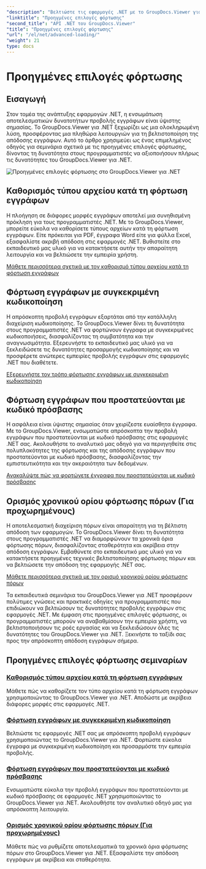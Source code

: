 ```yaml
---
"description": "Βελτιώστε τις εφαρμογές .NET με το GroupDocs.Viewer για εκπαιδευτικά σεμινάρια .NET. Μάθετε να καθορίζετε τύπους αρχείων, να διαχειρίζεστε κωδικοποιήσεις, να φορτώνετε έγγραφα που προστατεύονται με κωδικό πρόσβασης και πολλά άλλα."
"linktitle": "Προηγμένες επιλογές φόρτωσης"
"second_title": "API .NET του GroupDocs.Viewer"
"title": "Προηγμένες επιλογές φόρτωσης"
"url": "/el/net/advanced-loading/"
"weight": 21
type: docs
---
```

# Προηγμένες επιλογές φόρτωσης

## Εισαγωγή

Στον τομέα της ανάπτυξης εφαρμογών .NET, η ενσωμάτωση αποτελεσματικών δυνατοτήτων προβολής εγγράφων είναι ύψιστης σημασίας. Το GroupDocs.Viewer για .NET ξεχωρίζει ως μια ολοκληρωμένη λύση, προσφέροντας μια πληθώρα λειτουργιών για τη βελτιστοποίηση της απόδοσης εγγράφων. Αυτό το άρθρο χρησιμεύει ως ένας επιμελημένος οδηγός για σεμινάρια σχετικά με τις προηγμένες επιλογές φόρτωσης, δίνοντας τη δυνατότητα στους προγραμματιστές να αξιοποιήσουν πλήρως τις δυνατότητες του GroupDocs.Viewer για .NET.

![Προηγμένες επιλογές φόρτωσης στο GroupDocs.Viewer για .NET](/viewer/advanced-loading/image.png)
## Καθορισμός τύπου αρχείου κατά τη φόρτωση εγγράφων
Η πλοήγηση σε διάφορες μορφές εγγράφων αποτελεί μια συνηθισμένη πρόκληση για τους προγραμματιστές .NET. Με το GroupDocs.Viewer, μπορείτε εύκολα να καθορίσετε τύπους αρχείων κατά τη φόρτωση εγγράφων. Είτε πρόκειται για PDF, έγγραφα Word είτε για φύλλα Excel, εξασφαλίστε ακριβή απόδοση στις εφαρμογές .NET. Βυθιστείτε στο εκπαιδευτικό μας υλικό για να κατακτήσετε αυτήν την απαραίτητη λειτουργία και να βελτιώσετε την εμπειρία χρήστη.

[Μάθετε περισσότερα σχετικά με τον καθορισμό τύπου αρχείου κατά τη φόρτωση εγγράφων](./specify-file-type/)

## Φόρτωση εγγράφων με συγκεκριμένη κωδικοποίηση
Η απρόσκοπτη προβολή εγγράφων εξαρτάται από την κατάλληλη διαχείριση κωδικοποίησης. Το GroupDocs.Viewer δίνει τη δυνατότητα στους προγραμματιστές .NET να φορτώνουν έγγραφα με συγκεκριμένες κωδικοποιήσεις, διασφαλίζοντας τη συμβατότητα και την αναγνωσιμότητα. Εξερευνήστε το εκπαιδευτικό μας υλικό για να ξεκλειδώσετε τις δυνατότητες προσαρμογής κωδικοποίησης και να προσφέρετε ανώτερες εμπειρίες προβολής εγγράφων στις εφαρμογές .NET που διαθέτετε.

[Εξερευνήστε τον τρόπο φόρτωσης εγγράφων με συγκεκριμένη κωδικοποίηση](./load-documents-encoding/)

## Φόρτωση εγγράφων που προστατεύονται με κωδικό πρόσβασης
Η ασφάλεια είναι ύψιστης σημασίας όταν χειρίζεστε ευαίσθητα έγγραφα. Με το GroupDocs.Viewer, ενσωματώστε απρόσκοπτα την προβολή εγγράφων που προστατεύονται με κωδικό πρόσβασης στις εφαρμογές .NET σας. Ακολουθήστε το αναλυτικό μας οδηγό για να περιηγηθείτε στις πολυπλοκότητες της φόρτωσης και της απόδοσης εγγράφων που προστατεύονται με κωδικό πρόσβασης, διασφαλίζοντας την εμπιστευτικότητα και την ακεραιότητα των δεδομένων.

[Ανακαλύψτε πώς να φορτώνετε έγγραφα που προστατεύονται με κωδικό πρόσβασης](./load-password-protected-document/)

## Ορισμός χρονικού ορίου φόρτωσης πόρων (Για προχωρημένους)
Η αποτελεσματική διαχείριση πόρων είναι απαραίτητη για τη βέλτιστη απόδοση των εφαρμογών. Το GroupDocs.Viewer δίνει τη δυνατότητα στους προγραμματιστές .NET να διαμορφώνουν τα χρονικά όρια φόρτωσης πόρων, διασφαλίζοντας σταθερότητα και ακρίβεια στην απόδοση εγγράφων. Εμβαθύνετε στο εκπαιδευτικό μας υλικό για να κατακτήσετε προηγμένες τεχνικές βελτιστοποίησης φόρτωσης πόρων και να βελτιώσετε την απόδοση της εφαρμογής .NET σας.

[Μάθετε περισσότερα σχετικά με τον ορισμό χρονικού ορίου φόρτωσης πόρων](./set-resource-loading-timeout/)

Τα εκπαιδευτικά σεμινάρια του GroupDocs.Viewer για .NET προσφέρουν πολύτιμες γνώσεις και πρακτικές οδηγίες για προγραμματιστές που επιδιώκουν να βελτιώσουν τις δυνατότητες προβολής εγγράφων στις εφαρμογές .NET. Με έμφαση στις προηγμένες επιλογές φόρτωσης, οι προγραμματιστές μπορούν να αναβαθμίσουν την εμπειρία χρήστη, να βελτιστοποιήσουν τις ροές εργασίας και να ξεκλειδώσουν όλες τις δυνατότητες του GroupDocs.Viewer για .NET. Ξεκινήστε το ταξίδι σας προς την απρόσκοπτη απόδοση εγγράφων σήμερα.
## Προηγμένες επιλογές φόρτωσης σεμιναρίων
### [Καθορισμός τύπου αρχείου κατά τη φόρτωση εγγράφων](./specify-file-type/)
Μάθετε πώς να καθορίζετε τον τύπο αρχείου κατά τη φόρτωση εγγράφων χρησιμοποιώντας το GroupDocs.Viewer για .NET. Αποδώστε με ακρίβεια διάφορες μορφές στις εφαρμογές .NET.
### [Φόρτωση εγγράφων με συγκεκριμένη κωδικοποίηση](./load-documents-encoding/)
Βελτιώστε τις εφαρμογές .NET σας με απρόσκοπτη προβολή εγγράφων χρησιμοποιώντας το GroupDocs.Viewer για .NET. Φορτώστε εύκολα έγγραφα με συγκεκριμένη κωδικοποίηση και προσαρμόστε την εμπειρία προβολής.
### [Φόρτωση εγγράφων που προστατεύονται με κωδικό πρόσβασης](./load-password-protected-document/)
Ενσωματώστε εύκολα την προβολή εγγράφων που προστατεύονται με κωδικό πρόσβασης σε εφαρμογές .NET χρησιμοποιώντας το GroupDocs.Viewer για .NET. Ακολουθήστε τον αναλυτικό οδηγό μας για απρόσκοπτη λειτουργία.
### [Ορισμός χρονικού ορίου φόρτωσης πόρων (Για προχωρημένους)](./set-resource-loading-timeout/)
Μάθετε πώς να ρυθμίζετε αποτελεσματικά τα χρονικά όρια φόρτωσης πόρων στο GroupDocs.Viewer για .NET. Εξασφαλίστε την απόδοση εγγράφων με ακρίβεια και σταθερότητα.